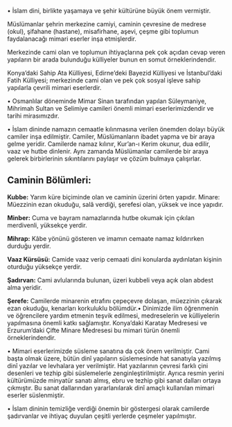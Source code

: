[//]: # (# Mimarimizde Dinin İzleri)

• İslam dini, birlikte yaşamaya ve şehir kültürüne büyük önem vermiştir. 

Müslümanlar şehrin merkezine camiyi, caminin çevresine de medrese (okul), şifahane (hastane), misafirhane, aşevi, çeşme gibi toplumun faydalanacağı mimari eserler inşa etmişlerdir. 

Merkezinde cami olan ve toplumun ihtiyaçlarına pek çok açıdan cevap veren yapıların bir arada bulunduğu külliyeler bunun en somut örneklerindendir. 

Konya’daki Sahip Ata Külliyesi, Edirne’deki Bayezid Külliyesi ve İstanbul’daki Fatih Külliyesi; merkezinde cami olan ve pek çok sosyal işleve sahip yapılarla çevrili mimari eserlerdir.

• Osmanlılar döneminde Mimar Sinan tarafından yapılan Süleymaniye, Mihrimah Sultan ve Selimiye camileri önemli mimari eserlerimizdendir ve tarihi mirasımızdır.

• İslam dininde namazın cemaatle kılınmasına verilen önemden dolayı büyük camiler inşa edilmiştir. Camiler, Müslümanların ibadet yapma ve bir araya gelme yeridir. Camilerde namaz kılınır, Kur’an-ı Kerim okunur, dua edilir, vaaz ve hutbe dinlenir. Aynı zamanda Müslümanlar camilerde bir araya gelerek birbirlerinin sıkıntılarını paylaşır ve çözüm bulmaya çalışırlar.

## Caminin Bölümleri:

**Kubbe:** Yarım küre biçiminde olan ve caminin üzerini örten yapıdır.
Minare: Müezzinin ezan okuduğu, salâ verdiği, şerefesi olan, yüksek ve ince yapıdır.

**Minber:** Cuma ve bayram namazlarında hutbe okumak için çıkılan merdivenli, yüksekçe yerdir.

**Mihrap:** Kâbe yönünü gösteren ve imamın cemaate namaz kıldırırken durduğu yerdir.

**Vaaz Kürsüsü:** Camide vaaz verip cemaati dini konularda aydınlatan kişinin oturduğu yüksekçe yerdir.

**Şadırvan:** Cami avlularında bulunan, üzeri kubbeli veya açık olan abdest alma yeridir.

**Şerefe:** Camilerde minarenin etrafını çepeçevre dolaşan, müezzinin çıkarak ezan okuduğu, kenarları korkuluklu bölümdür.• Dinimizde ilim öğrenmenin ve öğrencilere yardım etmenin teşvik edilmesi, medreselerin ve külliyelerin yapılmasına önemli katkı sağlamıştır. Konya’daki Karatay Medresesi ve Erzurum’daki Çifte Minare Medresesi bu mimari türün önemli örneklerindendir.

• Mimari eserlerimizde süsleme sanatına da çok önem verilmiştir. Cami başta olmak üzere, bütün dinî yapıların süslemesinde hat sanatıyla yazılmış dinî yazılar ve levhalara yer verilmiştir. Hat yazılarının çevresi farklı çini desenleri ve tezhip gibi süslemelerle zenginleştirilmiştir. Ayrıca resmin yerini kültürümüzde minyatür sanatı almış, ebru ve tezhip gibi sanat dalları ortaya çıkmıştır. Bu sanat dallarından yararlanılarak dinî amaçlı kullanılan mimari eserler süslenmiştir.

• İslam dininin temizliğe verdiği önemin bir göstergesi olarak camilerde şadırvanlar ve ihtiyaç duyulan çeşitli yerlerde çeşmeler yapılmıştır.